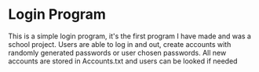 <h1> Login Program</h1>
<p>This is a simple login program, it's the first program I have made and was a school project.
Users are able to log in and out, create accounts with randomly generated passwords or user chosen passwords.
All new accounts are stored in Accounts.txt and users can be looked if needed</p>
